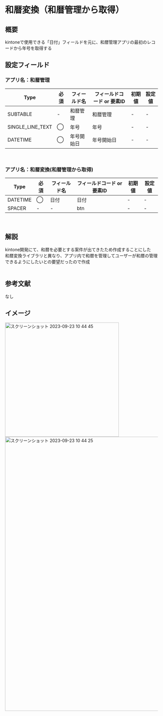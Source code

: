 # 和暦変換（和暦管理から取得）
## 概要
kintoneで使用できる「日付」フィールドを元に、和暦管理アプリの最初のレコードから年号を取得する<br>

## 設定フィールド
### アプリ名：和暦管理
| Type | 必須 | フィールド名 | フィールドコード or 要素ID | 初期値 | 設定値 |
| --- | --- | --- | --- | --- | --- |
| SUBTABLE | - | 和暦管理 | 和暦管理 | - | - |
| SINGLE_LINE_TEXT | ◯ | 年号 | 年号 | - | - |
| DATETIME | ◯ | 年号開始日 | 年号開始日 | - | - |
<br>

### アプリ名：和暦変換(和暦管理から取得)
| Type | 必須 | フィールド名 | フィールドコード or 要素ID | 初期値 | 設定値 |
| --- | --- | --- | --- | --- | --- |
| DATETIME | ◯ | 日付 | 日付 | - | - |
| SPACER | - | - | btn | - | - |
<br>

## 解説
kintone開発にて、和暦を必要とする案件が出てきたため作成することにした<br>
和暦変換ライブラリと異なり、アプリ内で和暦を管理してユーザーが和暦の管理できるようにしたいとの要望だったので作成<br>
<br>

## 参考文献
なし

## イメージ
<img width="375" alt="スクリーンショット 2023-09-23 10 44 45" src="https://github.com/MizukiOkushima/kintone/assets/95268598/bc0a98ab-3244-4280-8f4b-db39802b6cb1">
<img width="900" alt="スクリーンショット 2023-09-23 10 44 25" src="https://github.com/MizukiOkushima/kintone/assets/95268598/c10094c3-accc-4214-a164-39f48e2f1832">

